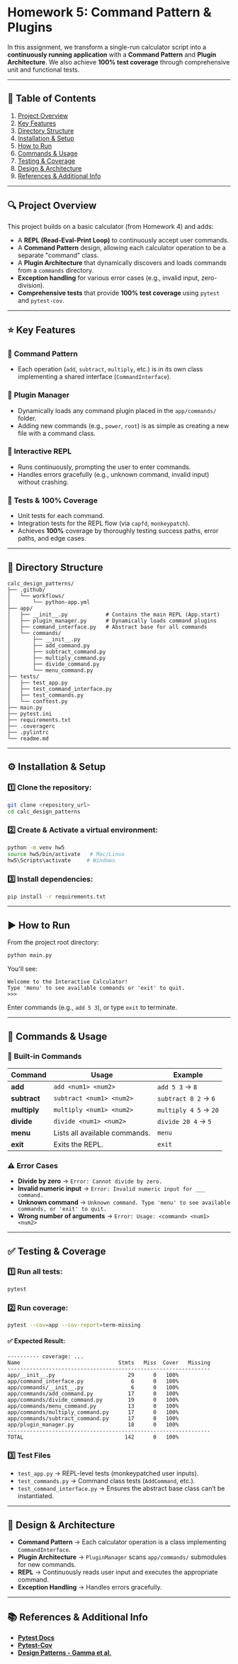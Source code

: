 # Homework 5: Command Pattern & Plugins

In this assignment, we transform a single-run calculator script into a **continuously running application** with a **Command Pattern** and **Plugin Architecture**. We also achieve **100% test coverage** through comprehensive unit and functional tests.

---

## 📌 Table of Contents

1. [Project Overview](#project-overview)  
2. [Key Features](#key-features)  
3. [Directory Structure](#directory-structure)  
4. [Installation & Setup](#installation--setup)  
5. [How to Run](#how-to-run)  
6. [Commands & Usage](#commands--usage)  
7. [Testing & Coverage](#testing--coverage)  
8. [Design & Architecture](#design--architecture)  
9. [References & Additional Info](#references--additional-info)  

---

## 🔍 Project Overview

This project builds on a basic calculator (from Homework 4) and adds:

- A **REPL (Read-Eval-Print Loop)** to continuously accept user commands.  
- A **Command Pattern** design, allowing each calculator operation to be a separate "command" class.  
- A **Plugin Architecture** that dynamically discovers and loads commands from a `commands` directory.  
- **Exception handling** for various error cases (e.g., invalid input, zero-division).  
- **Comprehensive tests** that provide **100% test coverage** using `pytest` and `pytest-cov`.  

---

## ⭐ Key Features

### 🔹 **Command Pattern**
- Each operation (`add`, `subtract`, `multiply`, etc.) is in its own class implementing a shared interface (`CommandInterface`).

### 🔹 **Plugin Manager**
- Dynamically loads any command plugin placed in the `app/commands/` folder.  
- Adding new commands (e.g., `power`, `root`) is as simple as creating a new file with a command class.

### 🔹 **Interactive REPL**
- Runs continuously, prompting the user to enter commands.
- Handles errors gracefully (e.g., unknown command, invalid input) without crashing.  

### 🔹 **Tests & 100% Coverage**
- Unit tests for each command.  
- Integration tests for the REPL flow (via `capfd`, `monkeypatch`).  
- Achieves **100%** coverage by thoroughly testing success paths, error paths, and edge cases.  

---

## 📂 Directory Structure

```
calc_design_patterns/
├── .github/
│   └── workflows/
│       └── python-app.yml
├── app/
│   ├── __init__.py            # Contains the main REPL (App.start)
│   ├── plugin_manager.py      # Dynamically loads command plugins
│   ├── command_interface.py   # Abstract base for all commands
│   └── commands/
│       ├── __init__.py
│       ├── add_command.py
│       ├── subtract_command.py
│       ├── multiply_command.py
│       ├── divide_command.py
│       └── menu_command.py
├── tests/
│   ├── test_app.py
│   ├── test_command_interface.py
│   ├── test_commands.py
│   └── conftest.py
├── main.py
├── pytest.ini
├── requirements.txt
├── .coveragerc
├── .pylintrc
└── readme.md
```

---

## ⚙️ Installation & Setup

### 1️⃣ **Clone the repository**:
```bash
git clone <repository_url>
cd calc_design_patterns
```

### 2️⃣ **Create & Activate a virtual environment**:
```bash
python -m venv hw5
source hw5/bin/activate   # Mac/Linux
hw5\Scripts\activate     # Windows
```

### 3️⃣ **Install dependencies**:
```bash
pip install -r requirements.txt
```

---

## ▶️ How to Run

From the project root directory:
```bash
python main.py
```

You'll see:
```
Welcome to the Interactive Calculator!
Type 'menu' to see available commands or 'exit' to quit.
>>>
```

Enter commands (e.g., `add 5 3`), or type `exit` to terminate.

---

## 🔢 Commands & Usage

### 📌 Built-in Commands

| Command   | Usage                  | Example           |
|-----------|------------------------|-------------------|
| **add**   | `add <num1> <num2>`    | `add 5 3` → `8`  |
| **subtract** | `subtract <num1> <num2>` | `subtract 8 2` → `6` |
| **multiply** | `multiply <num1> <num2>` | `multiply 4 5` → `20` |
| **divide** | `divide <num1> <num2>` | `divide 20 4` → `5` |
| **menu**  | Lists all available commands. | `menu` |
| **exit**  | Exits the REPL. | `exit` |

### ⚠️ **Error Cases**
- **Divide by zero** → `Error: Cannot divide by zero.`
- **Invalid numeric input** → `Error: Invalid numeric input for ___ command.`
- **Unknown command** → `Unknown command. Type 'menu' to see available commands, or 'exit' to quit.`
- **Wrong number of arguments** → `Error: Usage: <command> <num1> <num2>`

---

## ✅ Testing & Coverage

### 1️⃣ **Run all tests**:
```bash
pytest
```

### 2️⃣ **Run coverage**:
```bash
pytest --cov=app --cov-report=term-missing
```

#### ✅ Expected Result:
```
---------- coverage: ...
Name                               Stmts   Miss  Cover   Missing
----------------------------------------------------------------
app/__init__.py                       29      0   100%
app/command_interface.py               6      0   100%
app/commands/__init__.py               6      0   100%
app/commands/add_command.py           17      0   100%
app/commands/divide_command.py        19      0   100%
app/commands/menu_command.py          13      0   100%
app/commands/multiply_command.py      17      0   100%
app/commands/subtract_command.py      17      0   100%
app/plugin_manager.py                 18      0   100%
----------------------------------------------------------------
TOTAL                                142      0   100%
```

### 3️⃣ **Test Files**
- `test_app.py` → REPL-level tests (monkeypatched user inputs).
- `test_commands.py` → Command class tests (`AddCommand`, etc.).
- `test_command_interface.py` → Ensures the abstract base class can’t be instantiated.

---

## 🎨 Design & Architecture

- **Command Pattern** → Each calculator operation is a class implementing `CommandInterface`.
- **Plugin Architecture** → `PluginManager` scans `app/commands/` submodules for new commands.
- **REPL** → Continuously reads user input and executes the appropriate command.
- **Exception Handling** → Handles errors gracefully.

---

## 📚 References & Additional Info

- **[Pytest Docs](https://docs.pytest.org/)**  
- **[Pytest-Cov](https://pytest-cov.readthedocs.io/)**  
- **[Design Patterns - Gamma et al.](https://en.wikipedia.org/wiki/Design_Patterns)**  
